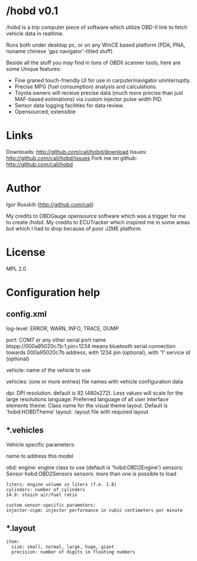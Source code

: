  /hobd v0.1
==============
  /hobd is a trip computer piece of software
  which utilize OBD-II link to fetch vehicle data in realtime.

  Runs both under desktop pc, or on any WinCE based platform
  (PDA, PNA, noname chinese 'gps navigator'-titled stuff)

  Beside all the stuff you may find in tons of OBDII scanner tools, here are some
  Unique features:
   - Fine graned touch-friendly UI for use in carputer/navigator uninterruptly.
   - Precise MPG (fuel consumption) analysis and calculations.
   - Toyota owners will receive precise data (much more precise than just MAF-based estimations) via custom injector pulse width PID.
   - Sensor data logging facilities for data review.
   - Opensourced, extensible

 Links
==============
  Downloads: http://github.com/cail/hobd/download
  Issues: http://github.com/cail/hobd/issues
  Fork me on github: http://github.com/cail/hobd

 Author
==============
  Igor Russkih (http://github.com/cail)

  My credits to OBDGauge opensource software which was a trigger for me
  to create /hobd. My credits to ECUTracker which inspired me in some areas
  but which I had to drop because of poor J2ME platform.

 License
==============
  MPL 2.0


 Configuration help
==============

 config.xml
--------------
  
  log-level: ERROR, WARN, INFO, TRACE, DUMP

  port:
    COM7 or any other serial port name
    btspp://000a95020c7b:1;pin=1234
      means bluetooth serial connection towards
      000a95020c7b address, with 1234 pin (optional), with '1' service id (optional)

  vehicle:
    name of the vehicle to use

  vehicles:
    (one or more entries)
    file names with vehicle configuration data

  dpi:
    DPI resolution. default is 92 (480x272). Less values will scale for the large resolutions
  language:
    Preferred language of all user interface elements
  theme:
    Class name for the visual theme layout.
    Default is 'hobd.HOBDTheme'
  layout:
    .layout file with required layout


 *.vehicles
--------------
  Vehicle specific parameters:

  <vehicle name="yourname">
    name to address this model

  obd:
    engine: engine class to use (default is 'hobd.OBD2Engine')
      sensors: Sensor hobd.OBD2Sensors
      sensors: more than one is possible to load

    liters: engine volume in liters (f.e. 1.8)
    cylinders: number of cylinders
    14.9: stoich air/fuel ratio

    custom sensor-specific parameters:
    injector-ccpm: injector performance in cubic centimeters per minute

 *.layout
--------------
    item:
      size: small, normal, large, huge, giant
      precision: number of digits in floating numbers


